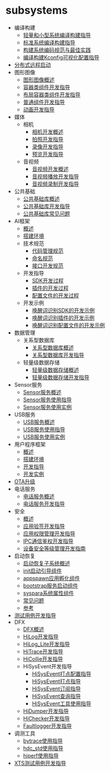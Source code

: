 # subsystems

- 编译构建
    - [轻量和小型系统编译构建指导](subsys-build-mini-lite.md)
    - [标准系统编译构建指导](subsys-build-standard-large.md)
    - [构建系统编码规范与最佳实践](subsys-build-gn-coding-style-and-best-practice.md)
    - [编译构建Kconfig可视化配置指导](subsys-build-gn-kconfig-visual-config-guide.md)
- [分布式远程启动](subsys-remote-start.md)
- 图形图像
    - [图形图像概述](subsys-graphics-overview.md)
    - [容器类组件开发指导](subsys-graphics-container-guide.md)
    - [布局容器类组件开发指导](subsys-graphics-layout-guide.md)
    - [普通组件开发指导](subsys-graphics-common-guide.md)
    - [动画开发指导](subsys-graphics-animation-guide.md)
- 媒体
    - 相机
        - [相机开发概述](subsys-multimedia-camera-overview.md)
        - [拍照开发指导](subsys-multimedia-camera-photo-guide.md)
        - [录像开发指导](subsys-multimedia-camera-record-guide.md)
        - [预览开发指导](subsys-multimedia-camera-preview-guide.md)
    - 音视频
        - [音视频开发概述](subsys-multimedia-video-overview.md)
        - [音视频播放开发指导](subsys-multimedia-video-play-guide.md)
        - [音视频录制开发指导](subsys-multimedia-video-record-guide.md)
- 公共基础
    - [公共基础库概述](subsys-utils-overview.md)
    - [公共基础库开发指导](subsys-utils-guide.md)
    - [公共基础库常见问题](subsys-utils-faqs.md)
- AI框架
    - [概述](subsys-aiframework-guide.md)
    - [搭建环境](subsys-aiframework-envbuild.md)
    - 技术规范
        - [代码管理规范](subsys-aiframework-tech-codemanage.md)
        - [命名规范](subsys-aiframework-tech-name.md)
        - [接口开发规范](subsys-aiframework-tech-interface.md)
    - 开发指导
        - [SDK开发过程](subsys-aiframework-devguide-sdk.md)
        - [插件的开发过程](subsys-aiframework-devguide-plugin.md)
        - [配置文件的开发过程](subsys-aiframework-devguide-conf.md)
    - 开发示例
        - [唤醒词识别SDK的开发示例](subsys-aiframework-demo-sdk.md)
        - [唤醒词识别插件的开发示例](subsys-aiframework-demo-plugin.md)
        - [唤醒词识别配置文件的开发示例](subsys-aiframework-demo-conf.md)
- 数据管理
    - 关系型数据库
      - [关系型数据库概述](subsys-data-relational-database-overview.md)
      - [关系型数据库开发指导](subsys-data-relational-database-guide.md)
    - 轻量级数据存储
      - [轻量级数据存储概述](subsys-data-storage-overview.md)
      - [轻量级数据存储开发指导](subsys-data-storage-guide.md)
- Sensor服务
    - [Sensor服务概述](subsys-sensor-overview.md)
    - [Sensor服务使用指导](subsys-sensor-guide.md)
    - [Sensor服务使用实例](subsys-sensor-demo.md)
- USB服务
    - [USB服务概述](subsys-usbservice-overview.md)
    - [USB服务使用指导](subsys-usbservice-guide.md)
    - [USB服务使用实例](subsys-usbservice-demo.md)
- 用户程序框架
    - [概述](subsys-application-framework-overview.md)
    - [搭建环境](subsys-application-framework-envbuild.md)
    - [开发指导](subsys-application-framework-guide.md)
    - [开发实例](subsys-application-framework-demo.md)
- [OTA升级](subsys-ota-guide.md)
- 电话服务
    - [电话服务概述](subsys-tel-overview.md)
    - [电话服务开发指导](subsys-tel-guide.md)
- 安全
    - [概述](subsys-security-overview.md)
    - [应用验签开发指导](subsys-security-sigverify.md)
    - [应用权限管理开发指导](subsys-security-rightmanagement.md)
    - [IPC通信鉴权开发指导](subsys-security-communicationverify.md)
    - [设备安全等级管理开发指南](subsys-security-devicesecuritylevel.md)
- 启动恢复
    - [启动恢复子系统概述](subsys-boot-overview.md)
    - [init启动引导组件](subsys-boot-init.md)
    - [appspawn应用孵化组件](subsys-boot-appspawn.md)
    - [bootstrap服务启动组件](subsys-boot-bootstrap.md)
    - [syspara系统属性组件](subsys-boot-syspara.md)
    - [常见问题](subsys-boot-faqs.md)
    - [参考](subsys-boot-ref.md)
- [测试用例开发指导](subsys-testguide-test.md)
- DFX
    - [DFX概述](subsys-dfx-overview.md)
    - [HiLog开发指导](subsys-dfx-hilog-rich.md)
    - [HiLog_Lite开发指导](subsys-dfx-hilog-lite.md)
    - [HiTrace开发指导](subsys-dfx-hitrace.md)
    - [HiCollie开发指导](subsys-dfx-hicollie.md)
    - HiSysEvent开发指导
        - [HiSysEvent打点配置指导](subsys-dfx-hisysevent-logging-config.md)
        - [HiSysEvent打点指导](subsys-dfx-hisysevent-logging.md)
        - [HiSysEvent订阅指导](subsys-dfx-hisysevent-listening.md)
        - [HiSysEvent查询指导](subsys-dfx-hisysevent-query.md)
        - [HiSysEvent工具使用指导](subsys-dfx-hisysevent-tool.md)
    - [HiDumper开发指导](subsys-dfx-hidumper.md)
    - [HiChecker开发指导](subsys-dfx-hichecker.md)
    - [Faultlogger开发指导](subsys-dfx-faultlogger.md)
- 调测工具
    - [bytrace使用指导](subsys-toolchain-bytrace-guide.md)
    - [hdc_std使用指导](subsys-toolchain-hdc-guide.md)
    - [hiperf使用指导](subsys-toolchain-hiperf.md)
- [XTS测试用例开发指导](subsys-xts-guide.md)
